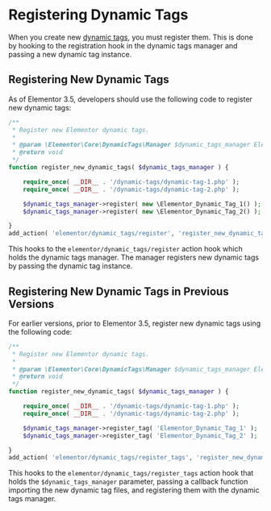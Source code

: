 # Registering Dynamic Tags

<Badge type="tip" vertical="top" text="Elementor Core" /> <Badge type="warning" vertical="top" text="Intermediate" />

When you create new [dynamic tags](./../dynamic-tags/), you must register them. This is done by hooking to the registration hook in the dynamic tags manager and passing a new dynamic tag instance.

## Registering New Dynamic Tags

As of Elementor 3.5, developers should use the following code to register new dynamic tags:

```php
/**
 * Register new Elementor dynamic tags.
 *
 * @param \Elementor\Core\DynamicTags\Manager $dynamic_tags_manager Elementor dynamic tags manager.
 * @return void
 */
function register_new_dynamic_tags( $dynamic_tags_manager ) {

	require_once( __DIR__ . '/dynamic-tags/dynamic-tag-1.php' );
	require_once( __DIR__ . '/dynamic-tags/dynamic-tag-2.php' );

	$dynamic_tags_manager->register( new \Elementor_Dynamic_Tag_1() );
	$dynamic_tags_manager->register( new \Elementor_Dynamic_Tag_2() );

}
add_action( 'elementor/dynamic_tags/register', 'register_new_dynamic_tags' );
```

This hooks to the `elementor/dynamic_tags/register` action hook which holds the dynamic tags manager. The manager registers new dynamic tags by passing the dynamic tag instance.

## Registering New Dynamic Tags in Previous Versions

For earlier versions, prior to Elementor 3.5, register new dynamic tags using the following code:

```php
/**
 * Register new Elementor dynamic tags.
 *
 * @param \Elementor\Core\DynamicTags\Manager $dynamic_tags_manager Elementor dynamic tags manager.
 * @return void
 */
function register_new_dynamic_tags( $dynamic_tags_manager ) {

	require_once( __DIR__ . '/dynamic-tags/dynamic-tag-1.php' );
	require_once( __DIR__ . '/dynamic-tags/dynamic-tag-2.php' );

	$dynamic_tags_manager->register_tag( 'Elementor_Dynamic_Tag_1' );
	$dynamic_tags_manager->register_tag( 'Elementor_Dynamic_Tag_2' );

}
add_action( 'elementor/dynamic_tags/register_tags', 'register_new_dynamic_tags' );
```

This hooks to the `elementor/dynamic_tags/register_tags` action hook that holds the `$dynamic_tags_manager` parameter, passing a callback function importing the new dynamic tag files, and registering them with the dynamic tags manager.
